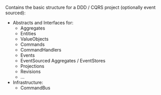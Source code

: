Contains the basic structure for a DDD / CQRS project (optionally event sourced):
* Abstracts and Interfaces for:
    * Aggregates
    * Entities
    * ValueObjects
    * Commands
    * CommandHandlers
    * Events
    * EventSourced Aggregates / EventStores
    * Projections
    * Revisions
    * ...
* Infrastructure:
    * CommandBus

    